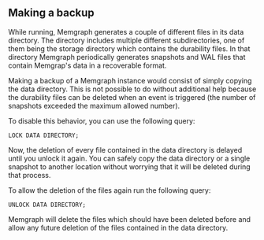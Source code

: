 ## Making a backup

While running, Memgraph generates a couple of different files in its data
directory. The directory includes multiple different subdirectories, one of
them being the storage directory which contains the durability files. In that
directory Memgraph periodically generates snapshots and WAL files that
contain Memgrap's data in a recoverable format.

Making a backup of a Memgraph instance would consist of simply copying the
data directory. This is not possible to do without additional help because
the durability files can be deleted when an event is triggered
(the number of snapshots exceeded the maximum allowed number).

To disable this behavior, you can use the following query:
```opencypher
LOCK DATA DIRECTORY;
```

Now, the deletion of every file contained in the data directory is delayed
until you unlock it again. You can safely copy the data directory or
a single snapshot to another location without worrying that it will be
deleted during that process.

To allow the deletion of the files again run the following query:
```opencypher
UNLOCK DATA DIRECTORY;
```

Memgraph will delete the files which should have been deleted before
and allow any future deletion of the files contained in the data
directory.
